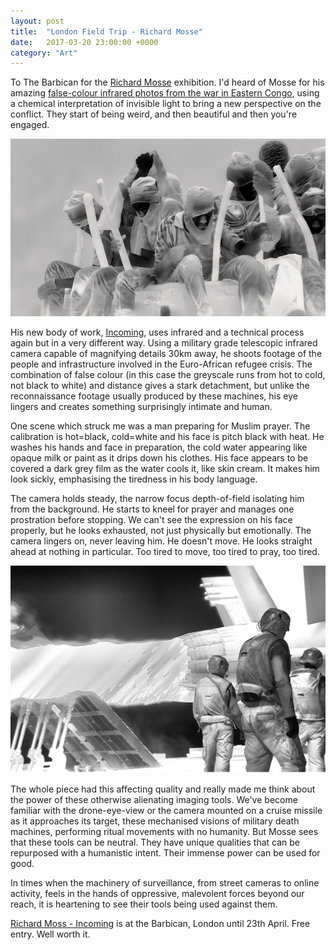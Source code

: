 ```yaml
---
layout: post
title:  "London Field Trip - Richard Mosse"
date:   2017-03-20 23:00:00 +0000
category: "Art"
---
```


To The Barbican for the [Richard Mosse](http://www.richardmosse.com) exhibition. I'd heard of Mosse for his amazing [false-colour infrared photos from the war in Eastern Congo](http://www.richardmosse.com/projects/the-enclave), using a chemical interpretation of invisible light to bring a new perspective on the conflict. They start of being weird, and then beautiful and then you're engaged. 

![](/images/mosse-barbican-2.jpg)

His new body of work, [Incoming](http://www.richardmosse.com/projects/incoming), uses infrared and a technical process again but in a very different way. Using a military grade telescopic infrared camera capable of magnifying details 30km away, he shoots footage of the people and infrastructure involved in the Euro-African refugee crisis. The combination of false colour (in this case the greyscale runs from hot to cold, not black to white) and distance gives a stark detachment, but unlike the reconnaissance footage usually produced by these machines, his eye lingers and creates something surprisingly intimate and human. 

One scene which struck me was a man preparing for Muslim prayer. The calibration is hot=black, cold=white and his face is pitch black with heat. He washes his hands and face in preparation, the cold water appearing like opaque milk or paint as it drips down his clothes. His face appears to be covered a dark grey film as the water cools it, like skin cream. It makes him look sickly, emphasising the tiredness in his body language. 

The camera holds steady, the narrow focus depth-of-field isolating him from the background. He starts to kneel for prayer and manages one prostration before stopping. We can't see the expression on his face properly, but he looks exhausted, not just physically but emotionally. The camera lingers on, never leaving him. He doesn't move. He looks straight ahead at nothing in particular. Too tired to move, too tired to pray, too tired. 

![](/images/mosse-barbican-1.jpg)

The whole piece had this affecting quality and really made me think about the power of these otherwise alienating imaging tools. We've become familiar with the drone-eye-view or the camera mounted on a cruise missile as it approaches its target, these mechanised visions of military death machines, performing ritual movements with no humanity. But Mosse sees that these tools can be neutral. They have unique qualities that can be repurposed with a humanistic intent. Their immense power can be used for good. 

In times when the machinery of surveillance, from street cameras to online activity, feels in the hands of oppressive, malevolent forces beyond our reach, it is heartening to see their tools being used against them. 

[Richard Moss - Incoming](https://www.barbican.org.uk/artgallery/event-detail.asp?ID=19949) is at the Barbican, London until 23th April. Free entry. Well worth it. 
